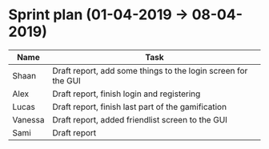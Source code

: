 <h1>Sprint plan (01-04-2019 -> 08-04-2019)</h1>



| Name | Task |
| --- | --- |
| Shaan | Draft report, add some things to the login screen for the GUI|
| Alex | Draft report, finish login and registering|
| Lucas | Draft report, finish last part of the gamification |
| Vanessa | Draft report, added friendlist screen to the GUI|
| Sami |  Draft report |

